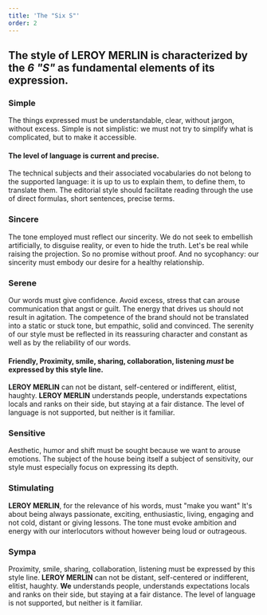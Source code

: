```yaml
---
title: 'The "Six S"'
order: 2
---
```


## The style of **LEROY MERLIN** is characterized by the _6 "S"_ as fundamental elements of its expression.


### Simple
The things expressed must be understandable, clear, without jargon, without excess. Simple is not simplistic: we must not try to simplify what is complicated, but to make it accessible.

#### The level of language is current and precise.
The technical subjects and their associated vocabularies do not belong to the supported language: it is up to us to explain them, to define them, to translate them. The editorial style should facilitate reading through the use of direct formulas, short sentences, precise terms.

### Sincere
The tone employed must reflect our sincerity.
We do not seek to embellish artificially, to disguise reality, or even to hide the truth.
Let's be real while raising the projection. So no promise without proof.
And no sycophancy: our sincerity must embody our desire for a healthy relationship.


### Serene
Our words must give confidence. Avoid excess, stress that can arouse communication that angst or guilt. The energy that drives us should not result in agitation. The competence of the brand should not be translated into a static or stuck tone, but empathic, solid and convinced. The serenity of our style must be reflected in its reassuring character and constant as well as by the reliability of our words.

#### Friendly, Proximity, smile, sharing, collaboration, listening *must* be expressed by this style line.
**LEROY MERLIN** can not be distant, self-centered or indifferent, elitist, haughty. **LEROY MERLIN** understands people, understands expectations locals and ranks on their side, but staying at a fair distance. The level of language is not supported, but neither is it familiar.



### Sensitive
Aesthetic, humor and shift must be sought because we want to arouse emotions.
The subject of the house being itself a subject of sensitivity,
our style must especially focus on expressing its depth.


### Stimulating
**LEROY MERLIN**, for the relevance of his words, must "make you want" It's about being always passionate, exciting, enthusiastic, living, engaging and not cold, distant or giving lessons.
The tone must evoke ambition and energy with our interlocutors without however being loud or outrageous. 


### Sympa
Proximity, smile, sharing, collaboration, listening must be expressed by this style line.
**LEROY MERLIN** can not be distant, self-centered or indifferent, elitist, haughty. **We** understands people, understands expectations locals and ranks on their side, but staying at a fair distance.
The level of language is not supported, but neither is it familiar.